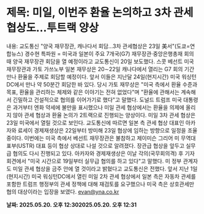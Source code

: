 # **제목: 미일, 이번주 환율 논의하고 3차 관세협상도…투트랙 양상**

  내용: 교도통신 "양국 재무장관, 캐나다서 회담…3차 관세협상은 23일 美서"(도쿄=연합뉴스) 경수현 특파원 = 미국과 일본이 주요 7개국(G7) 재무장관·중앙은행총재 회의 때 양국 재무장관 회담을 열 예정이라고 교도통신이 20일 보도했다.    스콧 베선트 미국 재무장관과 가토 가쓰노부 일본 재무상은 20∼22일 캐나다에서 열리는 G7 회의 기간 만나 환율을 주제로 회담할 예정이다.    앞서 이들은 지난달 24일(현지시간) 미국 워싱턴DC에서 만나 약 50분간 회담한 바 있다.    당시 가토 재무상은 "미국 측에서 환율 수준과 목표, 환율을 관리하는 체제와 같은 이야기는 전혀 없었다"며 "환율에 관해서는 계속해서 긴밀하고 건설적으로 협의를 이어가기로 했다"고 말했다.    도널드 트럼프 미국 대통령은 과거부터 엔화 약세에 불만을 표시했으나 미일 관세 협상에서는 환율을 의제에 올리지 않아 관세 협상과 환율 논의가 2트랙으로 진행되는 양상이다.    미일 3차 관세 협상은 23일 미국에서 열릴 것으로 보인다.    교도통신에 따르면 일본 측 관세 협상 대표인 아카자와 료세이 경제재생상은 22일부터 방미해 23일 협상에 임하는 방향으로 일정을 조율 중이다.    이번에는 미국 측에서 베선트 재무장관은 불참하고 제이미슨 그리어 미 무역대표부(USTR) 대표 등이 협상 상대로 나설 것으로 알려졌다.     장관급 협상을 앞두고 실무급 협의도 다시 진행되고 있다.    아카자와 경제재생상은 이날 각의(국무회의격) 후 기자회견에서 "미국 시간으로 19일부터 실무급 협의를 하고 있다"고 말했다.    미 정부 관계자도 미일 관세 협상을 금주 안에 열 것이라고 밝혔다고 교도통신은 전했다.    앞서 지난 1일(현지시간) 미국 워싱턴DC에서 열린 미일 2차 관세 협상에서 일본 측은 자동차 관세를 포함한 트럼프 행정부의 관세 정책에 대해 재검토를 요구했으나 미국 측은 상호관세만 협의 대상이라는 입장을 보였다.    evan@yna.co.kr

  **날짜: 2025.05.20. 오후 12:302025.05.20. 오후 12:31**